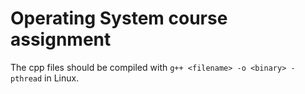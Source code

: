 # Operating System course assignment
The cpp files should be compiled with `g++ <filename> -o <binary> -pthread` in Linux.
